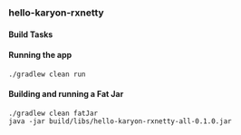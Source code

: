 ### hello-karyon-rxnetty

#### Build Tasks

#### Running the app
```
./gradlew clean run
```

#### Building and running a Fat Jar
```
./gradlew clean fatJar
java -jar build/libs/hello-karyon-rxnetty-all-0.1.0.jar
```
